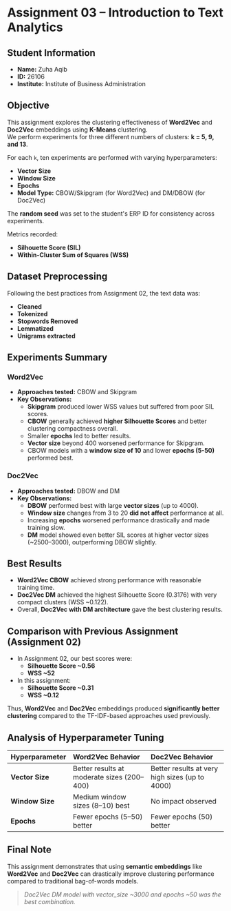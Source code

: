 # Assignment 03 – Introduction to Text Analytics

## Student Information
- **Name:** Zuha Aqib
- **ID:** 26106
- **Institute:** Institute of Business Administration

## Objective
This assignment explores the clustering effectiveness of **Word2Vec** and **Doc2Vec** embeddings using **K-Means** clustering.  
We perform experiments for three different numbers of clusters: **k = 5, 9, and 13**.

For each `k`, ten experiments are performed with varying hyperparameters:
- **Vector Size**
- **Window Size**
- **Epochs**
- **Model Type:** CBOW/Skipgram (for Word2Vec) and DM/DBOW (for Doc2Vec)

The **random seed** was set to the student's ERP ID for consistency across experiments.

Metrics recorded:
- **Silhouette Score (SIL)**
- **Within-Cluster Sum of Squares (WSS)**

## Dataset Preprocessing
Following the best practices from Assignment 02, the text data was:
- **Cleaned**
- **Tokenized**
- **Stopwords Removed**
- **Lemmatized**
- **Unigrams extracted**

## Experiments Summary

### Word2Vec
- **Approaches tested:** CBOW and Skipgram
- **Key Observations:**
  - **Skipgram** produced lower WSS values but suffered from poor SIL scores.
  - **CBOW** generally achieved **higher Silhouette Scores** and better clustering compactness overall.
  - Smaller **epochs** led to better results.
  - **Vector size** beyond 400 worsened performance for Skipgram.
  - CBOW models with a **window size of 10** and lower **epochs (5-50)** performed best.

### Doc2Vec
- **Approaches tested:** DBOW and DM
- **Key Observations:**
  - **DBOW** performed best with large **vector sizes** (up to 4000).
  - **Window size** changes from 3 to 20 **did not affect** performance at all.
  - Increasing **epochs** worsened performance drastically and made training slow.
  - **DM** model showed even better SIL scores at higher vector sizes (~2500–3000), outperforming DBOW slightly.

## Best Results
- **Word2Vec CBOW** achieved strong performance with reasonable training time.
- **Doc2Vec DM** achieved the highest Silhouette Score (0.3176) with very compact clusters (WSS ~0.122).
- Overall, **Doc2Vec with DM architecture** gave the best clustering results.

## Comparison with Previous Assignment (Assignment 02)
- In Assignment 02, our best scores were:
  - **Silhouette Score ~0.56**
  - **WSS ~52**
- In this assignment:
  - **Silhouette Score ~0.31**
  - **WSS ~0.12**

Thus, **Word2Vec** and **Doc2Vec** embeddings produced **significantly better clustering** compared to the TF-IDF-based approaches used previously.

## Analysis of Hyperparameter Tuning
| Hyperparameter | Word2Vec Behavior | Doc2Vec Behavior |
|:---------------|:------------------|:-----------------|
| **Vector Size** | Better results at moderate sizes (200–400) | Better results at very high sizes (up to 4000) |
| **Window Size** | Medium window sizes (8–10) best | No impact observed |
| **Epochs** | Fewer epochs (5–50) better | Fewer epochs (50) better |

## Final Note
This assignment demonstrates that using **semantic embeddings** like **Word2Vec** and **Doc2Vec** can drastically improve clustering performance compared to traditional bag-of-words models.

> *Doc2Vec DM model with vector_size ~3000 and epochs ~50 was the best combination.*
